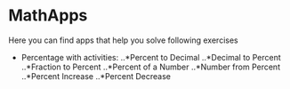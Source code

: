 # MathApps
Here you can find apps that help you solve following exercises
- Percentage with activities:
..*Percent to Decimal
..*Decimal to Percent
..*Fraction to Percent
..*Percent of a Number
..*Number from Percent
..*Percent Increase
..*Percent Decrease
